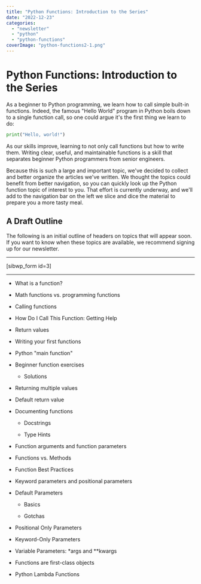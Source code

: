 ```yaml
---
title: "Python Functions: Introduction to the Series"
date: "2022-12-23"
categories: 
  - "newsletter"
  - "python"
  - "python-functions"
coverImage: "python-functions2-1.png"
---
```

# Python Functions: Introduction to the Series
As a beginner to Python programming, we learn how to call simple built-in functions. Indeed, the famous "Hello World" program in Python boils down to a single function call, so one could argue it's the first thing we learn to do:

```python
print("Hello, world!")
```

As our skills improve, learning to not only call functions but how to write them. Writing clear, useful, and maintainable functions is a skill that separates beginner Python programmers from senior engineers.

Because this is such a large and important topic, we've decided to collect and better organize the articles we've written. We thought the topics could benefit from better navigation, so you can quickly look up the Python function topic of interest to you. That effort is currently underway, and we'll add to the navigation bar on the left we slice and dice the material to prepare you a more tasty meal.

## A Draft Outline

The following is an initial outline of headers on topics that will appear soon. If you want to know when these topics are available, we recommend signing up for our newsletter.

* * *

\[sibwp\_form id=3\]

* * *

- What is a function?

- Math functions vs. programming functions

- Calling functions

- How Do I Call This Function: Getting Help

- Return values

- Writing your first functions

- Python "main function"

- Beginner function exercises
    - Solutions

- Returning multiple values

- Default return value

- Documenting functions
    - Docstrings
    
    - Type Hints

- Function arguments and function parameters

- Functions vs. Methods

- Function Best Practices

- Keyword parameters and positional parameters

- Default Parameters
    - Basics
    
    - Gotchas

- Positional Only Parameters

- Keyword-Only Parameters

- Variable Parameters: \*args and \*\*kwargs

- Functions are first-class objects

- Python Lambda Functions

